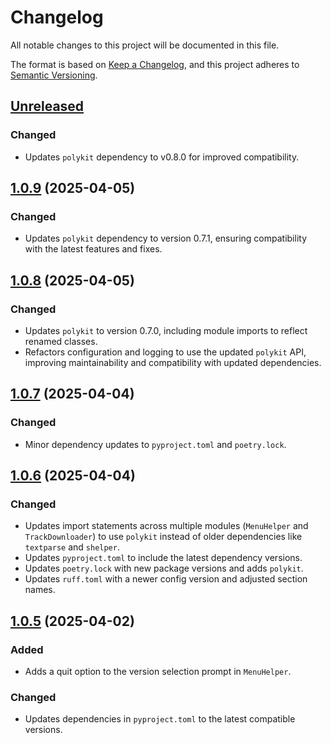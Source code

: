 # Changelog

All notable changes to this project will be documented in this file.

The format is based on [Keep a Changelog], and this project adheres to [Semantic Versioning].

## [Unreleased]

### Changed

- Updates `polykit` dependency to v0.8.0 for improved compatibility.

## [1.0.9] (2025-04-05)

### Changed

- Updates `polykit` dependency to version 0.7.1, ensuring compatibility with the latest features and fixes.

## [1.0.8] (2025-04-05)

### Changed

- Updates `polykit` to version 0.7.0, including module imports to reflect renamed classes.
- Refactors configuration and logging to use the updated `polykit` API, improving maintainability and compatibility with updated dependencies.

## [1.0.7] (2025-04-04)

### Changed

- Minor dependency updates to `pyproject.toml` and `poetry.lock`.

## [1.0.6] (2025-04-04)

### Changed

- Updates import statements across multiple modules (`MenuHelper` and `TrackDownloader`) to use `polykit` instead of older dependencies like `textparse` and `shelper`.
- Updates `pyproject.toml` to include the latest dependency versions.
- Updates `poetry.lock` with new package versions and adds `polykit`.
- Updates `ruff.toml` with a newer config version and adjusted section names.

## [1.0.5] (2025-04-02)

### Added

- Adds a quit option to the version selection prompt in `MenuHelper`.

### Changed

- Updates dependencies in `pyproject.toml` to the latest compatible versions.

<!-- Links -->
[Keep a Changelog]: https://keepachangelog.com/en/1.1.0/
[Semantic Versioning]: https://semver.org/spec/v2.0.0.html

<!-- Versions -->
[unreleased]: https://github.com/dannystewart/evremixes/compare/v1.0.9...HEAD
[1.0.9]: https://github.com/dannystewart/evremixes/compare/v1.0.8...v1.0.9
[1.0.8]: https://github.com/dannystewart/evremixes/compare/v1.0.7...v1.0.8
[1.0.7]: https://github.com/dannystewart/evremixes/compare/v1.0.6...v1.0.7
[1.0.6]: https://github.com/dannystewart/evremixes/compare/v1.0.5...v1.0.6
[1.0.5]: https://github.com/dannystewart/evremixes/compare/v1.0.6...v1.0.5
